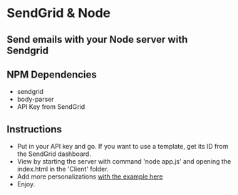 # SendGrid & Node
## Send emails with your Node server with Sendgrid

## NPM Dependencies
- sendgrid
- body-parser
- API Key from SendGrid

## Instructions
- Put in your API key and go. If you want to use a template, get its ID from the SendGrid dashboard. 
- View by starting the server with command 'node app.js' and opening the index.html in the 'Client' folder.
- Add more personalizations [with the example here](https://github.com/sendgrid/sendgrid-nodejs/blob/master/examples/helpers/mail/example.js)
- Enjoy.
